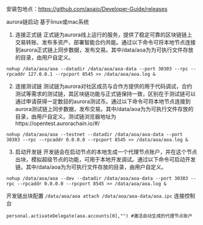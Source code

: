 安装包地点：https://github.com/aoaio/Developer-Guide/releases

aurora链启动
基于linux或mac系统
1. 连接正式链
正式链为aurora线上运行的服务，提供了稳定可靠的区块链链上交易转账、发布多资产、部署智能合约共能。通过以下命令可将本地节点连接到aurora正式链上同步数据，发布交易。其中/data/aoa为为可执行文件存放的目录，由用户自定义。
```
nohup /data/aoa/aoa --datadir /data/aoa/aoa-data --port 30303 --rpc --rpcaddr 127.0.0.1 --rpcport 8545 >> /data/aoa/aoa.log &
```
2. 连接测试链
测试链为aurora对社区成员与合作方提供的用于代码调试，合约测试等需求的测试链，其区块链功能与正式链保持一致，区别在于测试链可以通过申请获得一定数目的aurora测试币。通过以下命令可将本地节点连接到aurora测试链上同步数据，发布交易。其中/data/aoa为为可执行文件存放的目录，由用户自定义。测试链浏览器地址为https://opentest.aurorachain.io/#/
```
nohup /data/aoa/aoa --testnet --datadir /data/aoa/aoa-data --port 30303 --rpc --rpcaddr 0.0.0.0 --rpcport 8545 >> /data/aoa/aoa.log &
```
3. 启动开发链
开发链会在启动节点的本地生成一个代理节点账户，并在这个节点出块，模拟超级节点的功能，可用于本地开发调试。通过以下命令可启动开发链。其中/data/aoa为为可执行文件存放的目录，由用户自定义。
```
nohup /data/aoa/aoa --dev --datadir /data/aoa/aoa-data --port 30303 --rpc --rpcaddr 0.0.0.0 --rpcport 8545 >> /data/aoa/aoa.log &
```
开发链出块配置
`/data/aoa/aoa attach /data/aoa/aoa-data/aoa.ipc` 连接控制台
```
personal.activateDelegate(aoa.accounts[0],"") #激活自动生成的代理节点账户
```
